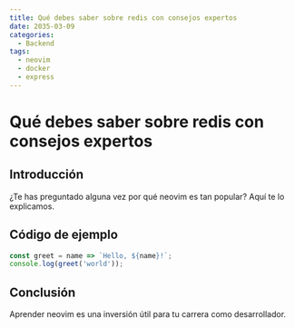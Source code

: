 ```yaml
---
title: Qué debes saber sobre redis con consejos expertos
date: 2035-03-09
categories:
  - Backend
tags:
  - neovim
  - docker
  - express
---
```


# Qué debes saber sobre redis con consejos expertos

## Introducción

¿Te has preguntado alguna vez por qué neovim es tan popular? Aquí te lo explicamos.

## Código de ejemplo

```javascript
const greet = name => `Hello, ${name}!`;
console.log(greet('world'));
```

## Conclusión

Aprender neovim es una inversión útil para tu carrera como desarrollador.